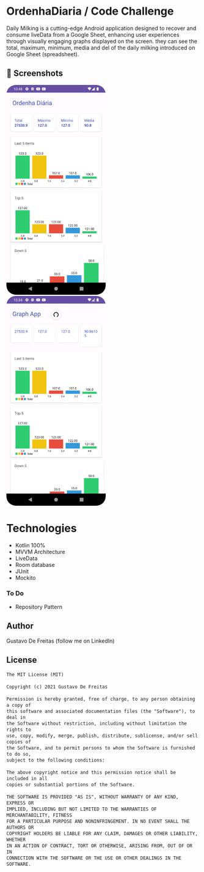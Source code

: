 # OrdenhaDiaria / Code Challenge

Daily Milking is a cutting-edge Android application designed to recover and consume liveData from a Google Sheet, enhancing user experiences through visually engaging graphs displayed on the screen. they can see the total, maximum, minimum, media and del of the daily milking introduced on Google Sheet (spreadsheet).

## :camera_flash: Screenshots
<!-- You can add more screenshots here if you like -->
<img src="/result/OrdenhaDiaria.png" width="260">&emsp;<img src="/result/ordenhadiaria2.png" width="260">

# Technologies
* Kotlin 100%
* MVVM Architecture
* LiveData
* Room database
* JUnit
* Mockito

### To Do
* Repository Pattern

## Author

Gustavo De Freitas (follow me on LinkedIn)

## License
```
The MIT License (MIT)

Copyright (c) 2021 Gustavo De Freitas

Permission is hereby granted, free of charge, to any person obtaining a copy of
this software and associated documentation files (the "Software"), to deal in
the Software without restriction, including without limitation the rights to
use, copy, modify, merge, publish, distribute, sublicense, and/or sell copies of
the Software, and to permit persons to whom the Software is furnished to do so,
subject to the following conditions:

The above copyright notice and this permission notice shall be included in all
copies or substantial portions of the Software.

THE SOFTWARE IS PROVIDED "AS IS", WITHOUT WARRANTY OF ANY KIND, EXPRESS OR
IMPLIED, INCLUDING BUT NOT LIMITED TO THE WARRANTIES OF MERCHANTABILITY, FITNESS
FOR A PARTICULAR PURPOSE AND NONINFRINGEMENT. IN NO EVENT SHALL THE AUTHORS OR
COPYRIGHT HOLDERS BE LIABLE FOR ANY CLAIM, DAMAGES OR OTHER LIABILITY, WHETHER
IN AN ACTION OF CONTRACT, TORT OR OTHERWISE, ARISING FROM, OUT OF OR IN
CONNECTION WITH THE SOFTWARE OR THE USE OR OTHER DEALINGS IN THE SOFTWARE.
```
